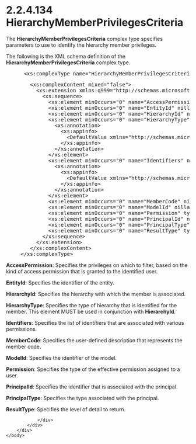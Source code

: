 <html dir="LTR" xmlns:mshelp="http://msdn.microsoft.com/mshelp" xmlns:ddue="http://ddue.schemas.microsoft.com/authoring/2003/5" xmlns:xlink="http://www.w3.org/1999/xlink" xmlns:tool="http://www.microsoft.com/tooltip">
    <head>
        <meta http-equiv="Content-Type" content="text/html; CHARSET=utf-8"></meta>
        <meta name="save" content="history"></meta>
        <title>2.2.4.134 HierarchyMemberPrivilegesCriteria</title>
        <xml>
            <mshelp:toctitle title="2.2.4.134 HierarchyMemberPrivilegesCriteria"></mshelp:toctitle>
            <mshelp:rltitle title="[MS-SSMDSWS-15]: HierarchyMemberPrivilegesCriteria"></mshelp:rltitle>
            <mshelp:keyword index="A" term="29f56b66-2546-4fb1-85d2-d26c276e2b72"></mshelp:keyword>
            <mshelp:attr name="DCSext.ContentType" value="open specification"></mshelp:attr>
            <mshelp:attr name="AssetID" value="29f56b66-2546-4fb1-85d2-d26c276e2b72"></mshelp:attr>
            <mshelp:attr name="TopicType" value="kbRef"></mshelp:attr>
            <mshelp:attr name="DCSext.Title" value="[MS-SSMDSWS-15]: HierarchyMemberPrivilegesCriteria" />
        </xml>
    </head>
    <body>
        <div id="header">
            <h1 class="heading">2.2.4.134 HierarchyMemberPrivilegesCriteria</h1>
        </div>
        <div id="mainSection">
            <div id="mainBody">
                <div id="allHistory" class="saveHistory"></div>
                <div id="sectionSection0" class="section" name="collapseableSection">
                    

<p>The <b>HierarchyMemberPrivilegesCriteria</b> complex type
specifies parameters to use to identify the hierarchy member privileges.</p>

<p>The following is the XML schema definition of the <b>HierarchyMemberPrivilegesCriteria</b>
complex type.</p>

<dl>
<dd>
<div><pre> &lt;xs:complexType name=&quot;HierarchyMemberPrivilegesCriteria&quot; xmlns:xs=&quot;http://www.w3.org/2001/XMLSchema&quot;&gt;
</pre></div>
</dd>
<dd>
<div><pre>   &lt;xs:complexContent mixed=&quot;false&quot;&gt;
     &lt;xs:extension xmlns:q999=&quot;http://schemas.microsoft.com/sqlserver/masterdataservices/2009/09&quot; base=&quot;q999:DataContractBase&quot;&gt;
       &lt;xs:sequence&gt;
         &lt;xs:element minOccurs=&quot;0&quot; name=&quot;AccessPermission&quot; nillable=&quot;true&quot; type=&quot;q999:AccessPermissionType&quot;/&gt;
         &lt;xs:element minOccurs=&quot;0&quot; name=&quot;EntityId&quot; nillable=&quot;true&quot; type=&quot;q999:Identifier&quot;/&gt;
         &lt;xs:element minOccurs=&quot;0&quot; name=&quot;HierarchyId&quot; nillable=&quot;true&quot; type=&quot;q999:Identifier&quot;/&gt;
         &lt;xs:element minOccurs=&quot;0&quot; name=&quot;HierarchyType&quot; type=&quot;q999:HierarchyType&quot;&gt;
           &lt;xs:annotation&gt;
             &lt;xs:appinfo&gt;
               &lt;DefaultValue xmlns=&quot;http://schemas.microsoft.com/2003/10/Serialization/&quot; EmitDefaultValue=&quot;false&quot;/&gt;
             &lt;/xs:appinfo&gt;
           &lt;/xs:annotation&gt;
         &lt;/xs:element&gt;
         &lt;xs:element minOccurs=&quot;0&quot; name=&quot;Identifiers&quot; nillable=&quot;true&quot; type=&quot;q999:ArrayOfIdentifier&quot;&gt;
           &lt;xs:annotation&gt;
             &lt;xs:appinfo&gt;
               &lt;DefaultValue xmlns=&quot;http://schemas.microsoft.com/2003/10/Serialization/&quot; EmitDefaultValue=&quot;false&quot;/&gt;
             &lt;/xs:appinfo&gt;
           &lt;/xs:annotation&gt;
         &lt;/xs:element&gt;
         &lt;xs:element minOccurs=&quot;0&quot; name=&quot;MemberCode&quot; nillable=&quot;true&quot; type=&quot;xs:string&quot;/&gt;
         &lt;xs:element minOccurs=&quot;0&quot; name=&quot;ModelId&quot; nillable=&quot;true&quot; type=&quot;q999:Identifier&quot;/&gt;
         &lt;xs:element minOccurs=&quot;0&quot; name=&quot;Permission&quot; type=&quot;q999:PermissionType&quot;/&gt;
         &lt;xs:element minOccurs=&quot;0&quot; name=&quot;PrincipalId&quot; nillable=&quot;true&quot; type=&quot;q999:Identifier&quot;/&gt;
         &lt;xs:element minOccurs=&quot;0&quot; name=&quot;PrincipalType&quot; type=&quot;q999:PrincipalType&quot;/&gt;
         &lt;xs:element minOccurs=&quot;0&quot; name=&quot;ResultType&quot; type=&quot;q999:ResultType&quot;/&gt;
       &lt;/xs:sequence&gt;
     &lt;/xs:extension&gt;
   &lt;/xs:complexContent&gt;
&lt;/xs:complexType&gt;
</pre></div>
</dd></dl>



<p><b>AccessPermission</b>: Specifies the privileges on
which to filter, based on the kind of access permission that is granted to the
identified user.</p>

<p><b>EntityId</b>: Specifies the identifier of the
entity.</p>

<p><b>HierarchyId</b>: Specifies the hierarchy with
which the member is associated.</p>

<p><b>HierarchyType</b>: Specifies the type of hierarchy
that is identified for the member. This element MUST be used in conjunction
with <b>HierarchyId</b>.</p>

<p><b>Identifiers</b>: Specifies the list of identifiers
that are associated with various permissions.</p>

<p><b>MemberCode</b>: Specifies the user-defined
description that represents the member code.</p>

<p><b>ModelId</b>: Specifies the identifier of the
model.</p>

<p><b>Permission</b>: Specifies the type of the
effective permission assigned to a user.</p>

<p><b>PrincipalId</b>: Specifies the identifier<span><span> </span></span>that is
associated with the principal.</p>

<p><b>PrincipalType</b>: Specifies the type associated
with the principal.</p>

<p><b>ResultType</b>: Specifies the level of detail to
return.</p>


                </div>
            </div>
        </div>
    </body>
</html>